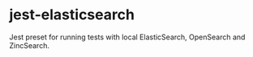 # jest-elasticsearch
Jest preset for running tests with local ElasticSearch, OpenSearch and ZincSearch.
